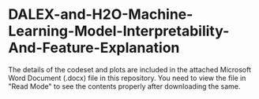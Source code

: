 # DALEX-and-H2O-Machine-Learning-Model-Interpretability-And-Feature-Explanation

The details of the codeset and plots are included in the attached Microsoft Word Document (.docx) file in this repository. 
You need to view the file in "Read Mode" to see the contents properly after downloading the same.
